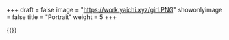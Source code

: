 +++
draft = false
image = "https://work.yaichi.xyz/girl.PNG"
showonlyimage = false
title = "Portrait"
weight = 5
+++

{{<lightbox src="https://work.yaichi.xyz/girl.PNG">}}
